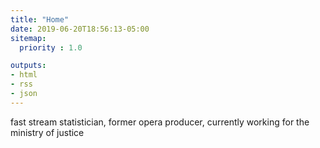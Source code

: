 ```yaml
---
title: "Home"
date: 2019-06-20T18:56:13-05:00
sitemap:
  priority : 1.0

outputs:
- html
- rss
- json
---
```

<p>fast stream statistician, former opera producer, currently working for the ministry of justice</p>
